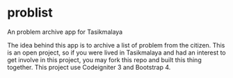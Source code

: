 # problist
An problem archive app for Tasikmalaya

The idea behind this app is to archive a list of problem from the citizen. This is an open project, so if you were lived in Tasikmalaya and had an interest to get involve in this project, you may fork this repo and built this thing together.
This project use Codeigniter 3 and Bootstrap 4. 

